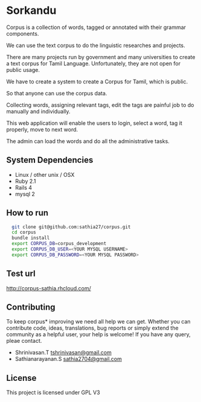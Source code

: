 # Sorkandu
  Corpus is a collection of words, tagged or annotated with their grammar components.

  We can use the text corpus to do the linguistic researches and projects.

  There are many projects run by government and many universities to create
  a text corpus for Tamil Language. Unfortunately, they are not open for public usage.

  We have to create a system to create a Corpus for Tamil, which is public.

  So that anyone can use the corpus data.

  Collecting words, assigning relevant tags, edit the tags are painful job to do manually and individually.

  This web application will enable the users to login, select a word, tag it properly, move to next word.

  The admin can load the words and do all the administrative tasks.

## System Dependencies
  * Linux / other unix / OSX 
  * Ruby 2.1
  * Rails 4
  * mysql 2

## How to run
```bash
  git clone git@github.com:sathia27/corpus.git
  cd corpus
  bundle install
  export CORPUS_DB=corpus_development
  export CORPUS_DB_USER=<YOUR MYSQL USERNAME>
  export CORPUS_DB_PASSWORD=<YOUR MYSQL PASSWORD>
```

## Test url
  http://corpus-sathia.rhcloud.com/

## Contributing
 To keep corpus* improving we need all help we can get. Whether you can contribute code, ideas, translations, bug reports or simply extend the community as a helpful user, your help is welcome!
  If you have any query, pleae contact.
  * Shrinivasan.T tshrinivasan@gmail.com
  * Sathianarayanan.S sathia2704@gmail.com

## License
  This project is licensed under GPL V3


